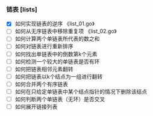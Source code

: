 ### 链表 [lists]
+ [x] 如何实现链表的逆序 《list_01.go》
+ [ ] 如何从无序链表中移除重复项 《list_02.go》
+ [ ] 如何计算两个单链表所代表的数之和
+ [ ] 如何对链表进行重新排序
+ [ ] 如何找出单链表中的倒数第k个元素
+ [ ] 如何检测一个较大的单链表是否有环
+ [ ] 如何把链表相邻元素翻转
+ [ ] 如何把链表以k个结点为一组进行翻转
+ [ ] 如何合并两个有序链表
+ [ ] 如何在只给定单链表中某个结点指针的情况下删除该结点
+ [ ] 如何判断两个单链表（无环）是否交叉
+ [ ] 如何展开链接列表